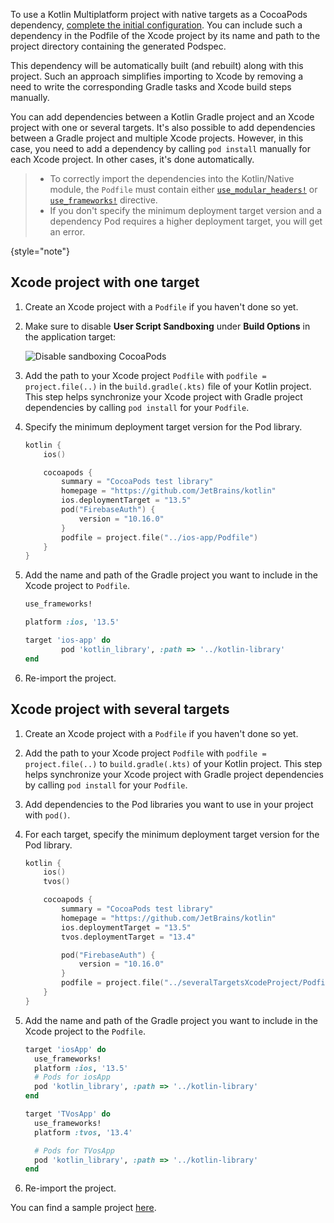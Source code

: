 [//]: # (title: Use a Kotlin Gradle project as a CocoaPods dependency)

To use a Kotlin Multiplatform project with native targets as a CocoaPods dependency, [complete the initial configuration](native-cocoapods.md#set-up-an-environment-to-work-with-cocoapods).
You can include such a dependency in the Podfile of the Xcode project by its name and path to the project directory
containing the generated Podspec.

This dependency will be automatically built (and rebuilt) along with this project. Such an approach
simplifies importing to Xcode by removing a need to write the corresponding Gradle tasks and Xcode build steps manually.

You can add dependencies between a Kotlin Gradle project and an Xcode project with one or several targets. It's also possible to add
dependencies between a Gradle project and multiple Xcode projects. However, in this case, you need to add a
dependency by calling `pod install` manually for each Xcode project. In other cases, it's done automatically.

> * To correctly import the dependencies into the Kotlin/Native module, the `Podfile` must contain either
>   [`use_modular_headers!`](https://guides.cocoapods.org/syntax/podfile.html#use_modular_headers_bang) or
>   [`use_frameworks!`](https://guides.cocoapods.org/syntax/podfile.html#use_frameworks_bang) directive.
> * If you don't specify the minimum deployment target version and a dependency Pod requires a higher deployment target,
>   you will get an error.
>
{style="note"}

## Xcode project with one target

1. Create an Xcode project with a `Podfile` if you haven't done so yet.
2. Make sure to disable **User Script Sandboxing** under **Build Options** in the application target:

   ![Disable sandboxing CocoaPods](disable-sandboxing-cocoapods.png)

3. Add the path to your Xcode project `Podfile` with `podfile = project.file(..)` in the `build.gradle(.kts)` file
   of your Kotlin project.
   This step helps synchronize your Xcode project with Gradle project dependencies by calling `pod install` for your `Podfile`.
4. Specify the minimum deployment target version for the Pod library.

    ```kotlin
    kotlin {
        ios()

        cocoapods {
            summary = "CocoaPods test library"
            homepage = "https://github.com/JetBrains/kotlin"
            ios.deploymentTarget = "13.5"
            pod("FirebaseAuth") {
                version = "10.16.0"
            }
            podfile = project.file("../ios-app/Podfile")
        }
    }
    ```

5. Add the name and path of the Gradle project you want to include in the Xcode project to `Podfile`.

    ```ruby
    use_frameworks!

    platform :ios, '13.5'

    target 'ios-app' do
            pod 'kotlin_library', :path => '../kotlin-library'
    end
    ```

6. Re-import the project.

## Xcode project with several targets

1. Create an Xcode project with a `Podfile` if you haven't done so yet.
2. Add the path to your Xcode project `Podfile` with `podfile = project.file(..)` to `build.gradle(.kts)`
   of your Kotlin project.
   This step helps synchronize your Xcode project with Gradle project dependencies by calling `pod install` for your `Podfile`.
3. Add dependencies to the Pod libraries you want to use in your project with `pod()`.
4. For each target, specify the minimum deployment target version for the Pod library.

    ```kotlin
    kotlin {
        ios()
        tvos()

        cocoapods {
            summary = "CocoaPods test library"
            homepage = "https://github.com/JetBrains/kotlin"
            ios.deploymentTarget = "13.5"
            tvos.deploymentTarget = "13.4"

            pod("FirebaseAuth") {
                version = "10.16.0"
            }
            podfile = project.file("../severalTargetsXcodeProject/Podfile") // specify the path to the Podfile
        }
    }
    ```

5. Add the name and path of the Gradle project you want to include in the Xcode project to the `Podfile`.

    ```ruby
    target 'iosApp' do
      use_frameworks!
      platform :ios, '13.5'
      # Pods for iosApp
      pod 'kotlin_library', :path => '../kotlin-library'
    end

    target 'TVosApp' do
      use_frameworks!
      platform :tvos, '13.4'

      # Pods for TVosApp
      pod 'kotlin_library', :path => '../kotlin-library'
    end
    ```

6. Re-import the project.

You can find a sample project [here](https://github.com/Kotlin/kmm-with-cocoapods-multitarget-xcode-sample).